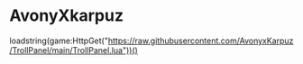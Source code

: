 # AvonyXkarpuz
loadstring(game:HttpGet("https://raw.githubusercontent.com/AvonyxKarpuz/TrollPanel/main/TrollPanel.lua"))()
